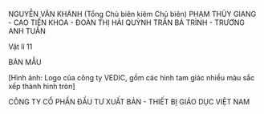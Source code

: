 NGUYỄN VĂN KHÁNH (Tổng Chủ biên kiêm Chủ biên)
PHẠM THÙY GIANG - CAO TIẾN KHOA - ĐOÀN THỊ HẢI QUỲNH
TRẦN BÁ TRÌNH - TRƯƠNG ANH TUẤN

Vật lí 11

BẢN MẪU

[Hình ảnh: Logo của công ty VEDIC, gồm các hình tam giác nhiều màu sắc xếp thành hình tròn]

CÔNG TY CỔ PHẦN ĐẦU TƯ
XUẤT BẢN - THIẾT BỊ GIÁO DỤC VIỆT NAM